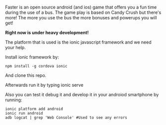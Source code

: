 Faster is an open source android (and ios) game that offers you a fun time during the use of a bus.
The game play is based on Candy Crush but there's more! The more you use the bus the more bonuses and powerups you will get!

**Right now is under heavy development!**

The platform that is used is the ionic javascript framework and we need your help.

Install ionic framework by:

    npm install -g cordova ionic

And clone this repo.

Afterwards run it by typing
    ionic serve

Also you can test it debug it and develop it in your androiod smartphone by running:

    ionic platform add android
    ionic run android
    adb logcat | grep 'Web Console' #Used to see any errors
